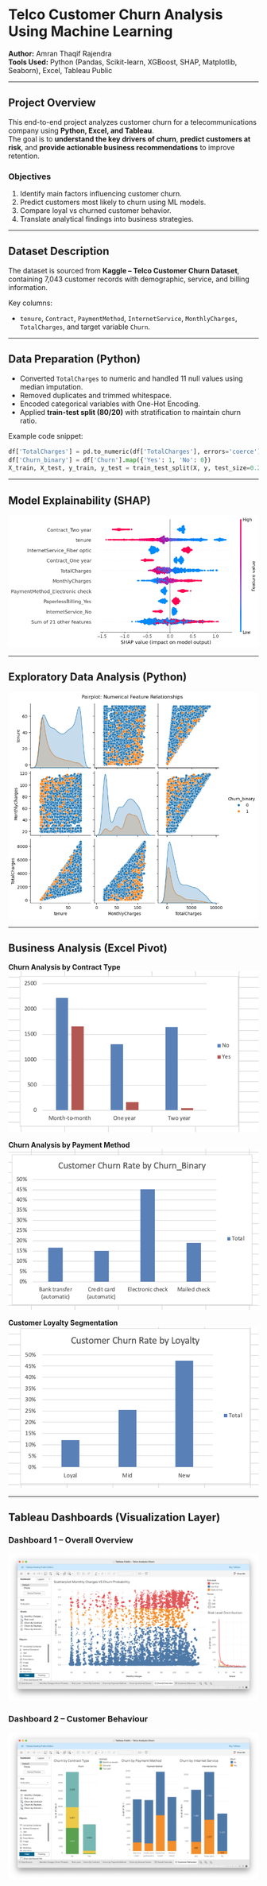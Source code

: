 # Telco Customer Churn Analysis Using Machine Learning

**Author:** Amran Thaqif Rajendra  
**Tools Used:** Python (Pandas, Scikit-learn, XGBoost, SHAP, Matplotlib, Seaborn), Excel, Tableau Public  

---

## Project Overview
This end-to-end project analyzes customer churn for a telecommunications company using **Python, Excel, and Tableau**.  
The goal is to **understand the key drivers of churn**, **predict customers at risk**, and **provide actionable business recommendations** to improve retention.

### Objectives
1. Identify main factors influencing customer churn.  
2. Predict customers most likely to churn using ML models.  
3. Compare loyal vs churned customer behavior.  
4. Translate analytical findings into business strategies.

---

## Dataset Description
The dataset is sourced from **Kaggle – Telco Customer Churn Dataset**, containing 7,043 customer records with demographic, service, and billing information.

Key columns:
- `tenure`, `Contract`, `PaymentMethod`, `InternetService`, `MonthlyCharges`, `TotalCharges`, and target variable `Churn`.

---

## Data Preparation (Python)
- Converted `TotalCharges` to numeric and handled 11 null values using median imputation.  
- Removed duplicates and trimmed whitespace.  
- Encoded categorical variables with One-Hot Encoding.  
- Applied **train-test split (80/20)** with stratification to maintain churn ratio.  

Example code snippet:
```python
df['TotalCharges'] = pd.to_numeric(df['TotalCharges'], errors='coerce')
df['Churn_binary'] = df['Churn'].map({'Yes': 1, 'No': 0})
X_train, X_test, y_train, y_test = train_test_split(X, y, test_size=0.2, stratify=y, random_state=42)
```

---

## Model Explainability (SHAP)
![SHAP Result](Telco_Customer_Churn_Analysis/Image_folder/SHAP_Result.png)

---

## Exploratory Data Analysis (Python)
![Pairplot - Feature Relationships](Telco_Customer_Churn_Analysis/Image_folder/pairplot_relationships.png)

---

## Business Analysis (Excel Pivot)
**Churn Analysis by Contract Type**
![Churn by Contract Type](Telco_Customer_Churn_Analysis/Image_folder/pivot_contract_churn.png)

**Churn Analysis by Payment Method**
![Churn by Payment Method](Telco_Customer_Churn_Analysis/Image_folder/pivot_payment_churn.png)

**Customer Loyalty Segmentation**
![Loyalty Segmentation](Telco_Customer_Churn_Analysis/Image_folder/pivot_loyalty_churn.png)

---

## Tableau Dashboards (Visualization Layer)

### Dashboard 1 – Overall Overview
![Dashboard Overview](Telco_Customer_Churn_Analysis/Image_folder/Tableau_Dashboard/Dashboard_OverallOverview.png)

### Dashboard 2 – Customer Behaviour
![Customer Behaviour Dashboard](Telco_Customer_Churn_Analysis/Image_folder/Tableau_Dashboard/Dashboard_CustomerBehaviour.png)


